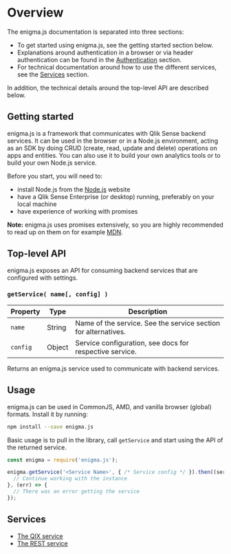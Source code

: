 # Overview

The enigma.js documentation is separated into three sections:

- To get started using enigma.js, see the getting started section below.
- Explanations around authentication in a browser or via header authentication can be found in the [Authentication](authentication.md) section.
- For technical documentation around how to use the different services, see the [Services](#services) section.

In addition, the technical details around the top-level API are described below.

## Getting started

enigma.js is a framework that communicates with Qlik Sense backend services. It can be used in the browser or in a Node.js environment, acting as an SDK by doing CRUD (create, read, update and delete) operations on apps and entities. You can also use it to build your own analytics tools or to build your own Node.js service.

Before you start, you will need to:

- install Node.js from the [Node.js](https://nodejs.org) website
- have a Qlik Sense Enterprise (or desktop) running, preferably on your local machine
- have experience of working with promises

**Note:** enigma.js uses promises extensively, so you are highly recommended to read up on them on for example [MDN](https://developer.mozilla.org/en-US/docs/Web/JavaScript/Reference/Global_Objects/Promise).

## Top-level API

enigma.js exposes an API for consuming backend services that are configured with settings.

### `getService( name[, config] )`

| Property | Type   | Description |
|----------|--------|-------------|
| `name`   | String | Name of the service. See the service section for alternatives. |
| `config` | Object | Service configuration, see docs for respective service. |

Returns an enigma.js service used to communicate with backend services.

## Usage

enigma.js can be used in CommonJS, AMD, and vanilla browser (global) formats. Install it by running:

```sh
npm install --save enigma.js
```

Basic usage is to pull in the library, call `getService` and start using the API of the returned service.

```javascript
const enigma = require('enigma.js');

enigma.getService('<Service Name>', { /* Service config */ }).then((serviceInstance) => {
  // Continue working with the instance
}, (err) => {
  // There was an error getting the service
});
```

## Services

- [The QIX service](qix/README.md)
- [The REST service](rest/README.md)
